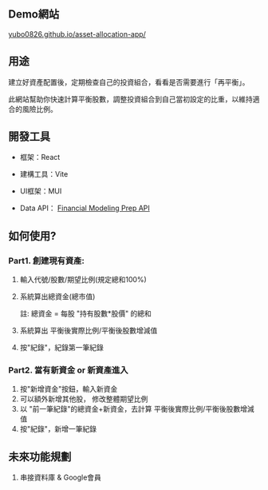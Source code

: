## Demo網站

[yubo0826.github.io/asset-allocation-app/](https://yubo0826.github.io/asset-allocation-app/)

## 用途

建立好資產配置後，定期檢查自己的投資組合，看看是否需要進行「再平衡」。

此網站幫助你快速計算平衡股數，調整投資組合到自己當初設定的比重，以維持適合的風險比例。

## 開發工具


- 框架：React

- 建構工具：Vite

- UI框架：MUI

- Data API： [Financial Modeling Prep API](https://site.financialmodelingprep.com/)

## 如何使用?

### Part1. 創建現有資產:

1. 輸入代號/股數/期望比例(規定總和100%)
2. 系統算出總資金(總市值)
    
    註: 總資金 = 每股 "持有股數*股價" 的總和
    
3. 系統算出 平衡後實際比例/平衡後股數增減值
4. 按"紀錄"，紀錄第一筆紀錄

### Part2. 當有新資金 or 新資產進入

1. 按"新增資金"按鈕，輸入新資金
2. 可以額外新增其他股， 修改整體期望比例
3. 以 "前一筆紀錄"的總資金+新資金，去計算 平衡後實際比例/平衡後股數增減值
4. 按"紀錄"，新增一筆紀錄


## 未來功能規劃

1. 串接資料庫 & Google會員

